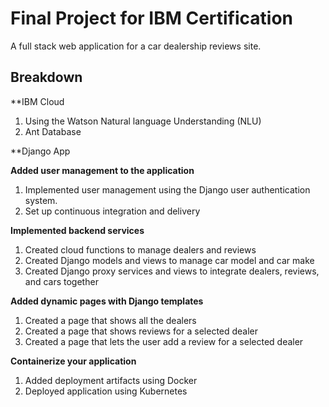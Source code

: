 # Final Project for IBM Certification

A full stack web application for a car dealership reviews site.   

## Breakdown

**IBM Cloud
1. Using the Watson Natural language Understanding (NLU)
2. Ant Database

**Django App

**Added user management to the application**
1. Implemented user management using the Django user authentication system.
2. Set up continuous integration and delivery

**Implemented backend services**
1. Created cloud functions to manage dealers and reviews
2. Created Django models and views to manage car model and car make
3. Created Django proxy services and views to integrate dealers, reviews, and cars together
 
**Added dynamic pages with Django templates**
1. Created a page that shows all the dealers
2. Created a page that shows reviews for a selected dealer
3. Created a page that lets the user add a review for a selected dealer

**Containerize your application**
1. Added deployment artifacts using Docker
2. Deployed application using Kubernetes
